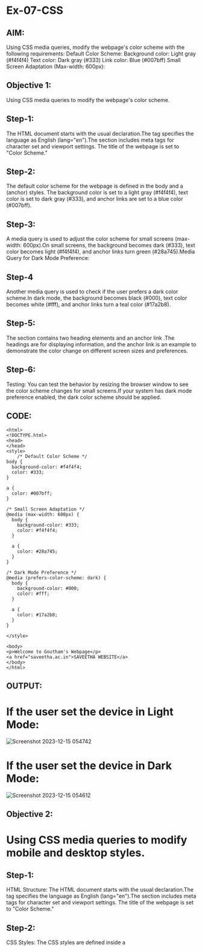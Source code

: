 # Ex-07-CSS
## AIM:
Using CSS media queries, modify the webpage's color scheme with the following requirements: Default Color Scheme: Background color: Light gray (#f4f4f4) Text color: Dark gray (#333) Link color: Blue (#007bff) Small Screen Adaptation (Max-width: 600px):

## Objective 1:
Using CSS media queries to modify the webpage's color scheme.
## Step-1:
The HTML document starts with the usual declaration.The tag specifies the language as English (lang="en").The section includes meta tags for character set and viewport settings. The title of the webpage is set to "Color Scheme."

## Step-2:
The default color scheme for the webpage is defined in the body and a (anchor) styles. The background color is set to a light gray (#f4f4f4), text color is set to dark gray (#333), and anchor links are set to a blue color (#007bff).

## Step-3:
A media query is used to adjust the color scheme for small screens (max-width: 600px).On small screens, the background becomes dark (#333), text color becomes light (#f4f4f4), and anchor links turn green (#28a745).Media Query for Dark Mode Preference:

## Step-4
Another media query is used to check if the user prefers a dark color scheme.In dark mode, the background becomes black (#000), text color becomes white (#fff), and anchor links turn a teal color (#17a2b8).

## Step-5:
The section contains two heading elements and an anchor link .The headings are for displaying information, and the anchor link is an example to demonstrate the color change on different screen sizes and preferences.

## Step-6:
Testing: You can test the behavior by resizing the browser window to see the color scheme changes for small screens.If your system has dark mode preference enabled, the dark color scheme should be applied.

## CODE:
```
<html>
<!DOCTYPE.html>
<head>
</head>
<style>
    /* Default Color Scheme */
body {
  background-color: #f4f4f4;
  color: #333;
}

a {
  color: #007bff;
}

/* Small Screen Adaptation */
@media (max-width: 600px) {
  body {
    background-color: #333;
    color: #f4f4f4;
  }

  a {
    color: #28a745;
  }
}

/* Dark Mode Preference */
@media (prefers-color-scheme: dark) {
  body {
    background-color: #000;
    color: #fff;
  }

  a {
    color: #17a2b8;
  }
}

</style>

<body>
<p>Welcome to Goutham's Webpage</p>
<a href="saveetha.ac.in">SAVEETHA WEBSITE</a>
</body>
</html>
```
## OUTPUT:
# If the user set the device in Light Mode:
![Screenshot 2023-12-15 054742](https://github.com/Goutham2306/ODD2023-WT-Ex-07-CSS/assets/138971154/33ed20ca-f18f-4f50-b103-7a06ca5461fb)

# If the user set the device in Dark Mode:
![Screenshot 2023-12-15 054612](https://github.com/Goutham2306/ODD2023-WT-Ex-07-CSS/assets/138971154/3a0b7eb1-b8dd-4c2a-aefe-cf1a9e3b60b2)

## Objective 2:
# Using CSS media queries to modify mobile and desktop styles.
## Step-1:
HTML Structure: The HTML document starts with the usual declaration.The tag specifies the language as English (lang="en").The section includes meta tags for character set and viewport settings. The title of the webpage is set to "Color Scheme."

## Step-2:
CSS Styles: The CSS styles are defined inside a <style> tag in the section.Styles for desktop devices are defined initially, setting the font size, background color, and text color for the body. A container class is defined for styling a central content container with a maximum width, padding, background color, border, and box shadow.Class selectors like .container, .device-specific, and .device-specific2 are used to target specific HTML elements for styling.

## Step-3:
Media Query for Mobile Devices: A media query (@media screen and (max-width: 599px)) is used to apply different styles for mobile devices with a width less than 600px.Inside the media query, the font size, background color, and text color for the body are adjusted for smaller screens.The styles for the .container class are modified, reducing padding, changing the background color, removing the box shadow, and adjusting the border.Two additional classes, .device-specific and .device-specific2, are defined with specific styles (bold and different colors) to demonstrate how styles can be tailored for mobile devices.

## Step-4:
To observe the responsive design, you can resize the browser window or use a developer tool to simulate different device widths.Notice how the styles change when the screen width is less than 600px, reflecting a mobile-friendly design.

## Step-5:
Testing: To observe the responsive design, you can resize the browser window or use a developer tool to simulate different device widths.Notice how the styles change when the screen width is less than 600px, reflecting a mobile-friendly design.

## CODE:
```
<!DOCTYPE html>
<html lang="en">
<head>
  <meta charset="UTF-8">
  <meta name="viewport" content="width=device-width, initial-scale=1.0">
  <style type="text/css">
    /* Styles for desktop devices */
    body {
      font-size: 16px;
      background-color: #f2f2f2;
      color: #333;
    }

    .container {
      max-width: 960px;
      margin: 0 auto;
      padding: 20px;
      background-color: #fff;
      border: 1px solid #ddd;
      box-shadow: 0 0 10px rgba(0, 0, 0, 0.1);
    }

    /* Media query for mobile devices with width less than 600px */
    @media screen and (max-width: 599px) {
      body {
        font-size: 14px;
        background-color: #e6e6e6;
        color: #555;
      }

      .container {
        padding: 10px;
        background-color: #f9f9f9;
        border: 1px solid #ccc;
        box-shadow: none;
      }

      .device-specific {
        font-weight: bold;
        color: #ff5733;
      }
    }
  </style>
  <title>Media Queries 2</title>
</head>
<body>
  <div class="container">
    <h1>Responsive Blog Post</h1>
    <p>This is Goutham from Tirupati</p>
    <p class="device-specific">Important information is highlighted with bold text and a different color on mobile devices.</p>
  </div>
</body>
</html>
```
## OUTPUT:
# If the user was using the large screens like laptops,pc's:

![Screenshot 2023-12-15 054953](https://github.com/Goutham2306/ODD2023-WT-Ex-07-CSS/assets/138971154/c49fcc97-70a2-45bc-a0b8-b09c05f3545a)

# If the user was using the small screens like mobile:

![WhatsApp Image 2023-12-15 at 05 52 02_e7cb5672](https://github.com/Goutham2306/ODD2023-WT-Ex-07-CSS/assets/138971154/3e9d13a0-87d5-4d16-9141-e75e6d7794f3)

## Ojective 3:
# Using CSS media queries to represent orientation scheme.
## Step-1:
The HTML document starts with the usual declaration.The tag specifies the language as English (lang="en").The section includes meta tags for character set and viewport settings. The title of the webpage is set to "Color Scheme."

# Step-2:
CSS Styles: The CSS styles are defined inside a <style> tag in the section.Two media queries (@media (orientation: portrait) and @media (orientation: landscape)) are used to apply different styles based on the orientation of the device.

# Step-3:
Portrait Orientation Styles: Inside the @media (orientation: portrait) query, the background color of the body is set to a light blue (#e6f7ff). This will be applied when the device is in portrait orientation. Landscape Orientation Styles: Inside the @media (orientation: landscape) query, the background color of the body is set to a light purple (rebeccapurple). This will be applied when the device is in landscape orientation.

# Step-4:
Orientation Media Queries: The orientation media query is used to check whether the device is in portrait or landscape orientation.When the device is in portrait mode, the styles within @media (orientation: portrait) are applied.When the device is in landscape mode, the styles within @media (orientation: landscape) are applied.

Step-5:
Testing: To observe the changes based on orientation, you can view the webpage on a device with the capability to change orientations (such as a smartphone or tablet) or use a browser's developer tools to simulate different orientations.

## CODE:
```
<!DOCTYPE html>
<html lang="en">
<head>
  <meta charset="UTF-8">
  <meta name="viewport" content="width=device-width, initial-scale=1.0">
  <title>Media Queries 3</title>
  <style>
    /* Styles for portrait orientation */
    @media (orientation: portrait) {
      body {
        background-color: #e6f7ff; /* Light blue background for portrait orientation */
      }
    }
    /* Styles for landscape orientation */
    @media (orientation: landscape) {
      body {
        background-color: rebeccapurple; /* Deep purple background for landscape orientation */
      }
    }
  </style>
</head>
<body>
  <h1>Webpage orientation using css media queries</h1>
  <p>Welcome to world of CSS</p>
  <p>this webpage is visible in purple colour on laptop and in light green when opened on smart phone</p>
</body>
</html>
```



